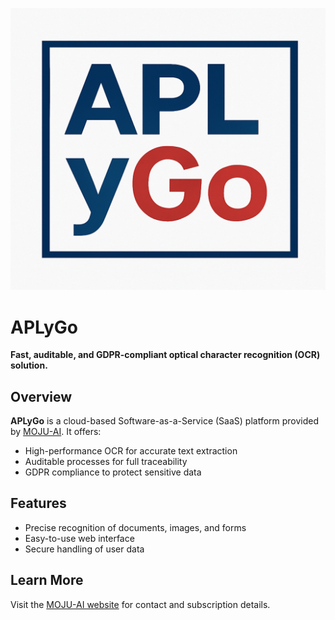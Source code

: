[<img src="www/aply_go_logo.png"/>](https://secured.moju-apps.fr/aply_go/)

# APLyGo

**Fast, auditable, and GDPR-compliant optical character recognition (OCR) solution.**

## Overview

**APLyGo** is a cloud-based Software-as-a-Service (SaaS) platform provided by [MOJU-AI](https://moju-apps.fr/). It offers:

- High-performance OCR for accurate text extraction
- Auditable processes for full traceability
- GDPR compliance to protect sensitive data

## Features

- Precise recognition of documents, images, and forms
- Easy-to-use web interface
- Secure handling of user data

## Learn More

Visit the [MOJU-AI website](https://moju-apps.fr/) for contact and subscription details.

